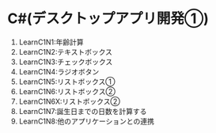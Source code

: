 # C#(デスクトップアプリ開発①)

1. LearnC1N1:年齢計算
1. LearnC1N2:テキストボックス
1. LearnC1N3:チェックボックス
1. LearnC1N4:ラジオボタン
1. LearnC1N5:リストボックス①
1. LearnC1N6:リストボックス②
1. LearnC1N6X:リストボックス②
1. LearnC1N7:誕生日までの日数を計算する
1. LearnC1N8:他のアプリケーションとの連携

